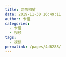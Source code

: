 ```yaml
---
title: 两两相望
date: 2019-11-30 16:49:11
author: 卡佳
categories: 
  - 卡佳
  - 视频
tags: 
  - 视频
permalink: /pages/4d6288/
---
```


<iframeComp ihtml="https://player.bilibili.com/player.html?aid=77550681&cid=132666971&page=1&danmaku=1&high_quality=1"></iframeComp>

<!-- more -->
